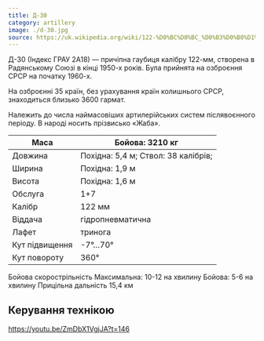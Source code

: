 ```yaml
---
title: Д-30
category: artillery
image: ./d-30.jpg
source: https://uk.wikipedia.org/wiki/122-%D0%BC%D0%BC_%D0%B3%D0%B0%D1%83%D0%B1%D0%B8%D1%86%D1%8F_%D0%94-30
---
```


Д-30 (Індекс ГРАУ 2А18) — причіпна гаубиця калібру 122-мм, створена в Радянському Союзі в кінці 1950-х років. Була прийнята на озброєння СРСР на початку 1960-х.

На озброєнні 35 країн, без урахування країн колишнього СРСР, знаходиться близько 3600 гармат.

Належить до числа наймасовіших артилерійських систем післявоєнного періоду. В народі носить прізвисько «Жаба».

| Маса           | Бойова: 3210 кг                     |
| -------------- | ----------------------------------- |
| Довжина        | Похідна: 5,4 м; Ствол: 38 калібрів; |
| Ширина         | Похідна: 1,9 м                      |
| Висота         | Похідна: 1,6 м                      |
| Обслуга        | 1+7                                 |
| Калібр         | 122 мм                              |
| Віддача        | гідропневматична                    |
| Лафет          | тринога                             |
| Кут підвищення | -7°…70°                             |
| Кут повороту   | 360°                                |

Бойова скорострільність Максимальна: 10-12 на хвилину
Бойова: 5-6 на хвилину
Прицільна дальність 15,4 км

## Керування технікою

https://youtu.be/ZmDbX1VgjJA?t=146

